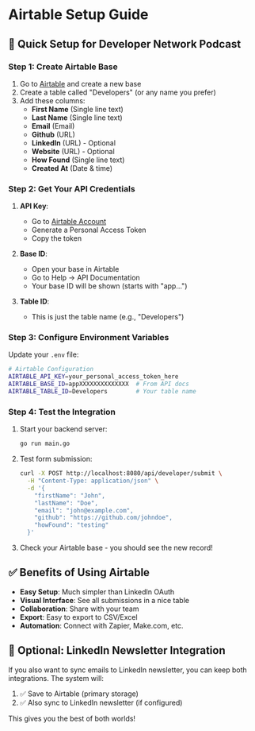 # Airtable Setup Guide

## 🚀 Quick Setup for Developer Network Podcast

### Step 1: Create Airtable Base

1. Go to [Airtable](https://airtable.com) and create a new base
2. Create a table called "Developers" (or any name you prefer)
3. Add these columns:
   - **First Name** (Single line text)
   - **Last Name** (Single line text)  
   - **Email** (Email)
   - **Github** (URL)
   - **LinkedIn** (URL) - Optional
   - **Website** (URL) - Optional
   - **How Found** (Single line text)
   - **Created At** (Date & time)

### Step 2: Get Your API Credentials

1. **API Key**: 
   - Go to [Airtable Account](https://airtable.com/account)
   - Generate a Personal Access Token
   - Copy the token

2. **Base ID**:
   - Open your base in Airtable
   - Go to Help → API Documentation
   - Your base ID will be shown (starts with "app...")

3. **Table ID**:
   - This is just the table name (e.g., "Developers")

### Step 3: Configure Environment Variables

Update your `.env` file:

```bash
# Airtable Configuration
AIRTABLE_API_KEY=your_personal_access_token_here
AIRTABLE_BASE_ID=appXXXXXXXXXXXXXX  # From API docs
AIRTABLE_TABLE_ID=Developers        # Your table name
```

### Step 4: Test the Integration

1. Start your backend server:
   ```bash
   go run main.go
   ```

2. Test form submission:
   ```bash
   curl -X POST http://localhost:8080/api/developer/submit \
     -H "Content-Type: application/json" \
     -d '{
       "firstName": "John",
       "lastName": "Doe", 
       "email": "john@example.com",
       "github": "https://github.com/johndoe",
       "howFound": "testing"
     }'
   ```

3. Check your Airtable base - you should see the new record!

## ✅ Benefits of Using Airtable

- **Easy Setup**: Much simpler than LinkedIn OAuth
- **Visual Interface**: See all submissions in a nice table
- **Collaboration**: Share with your team
- **Export**: Easy to export to CSV/Excel
- **Automation**: Connect with Zapier, Make.com, etc.

## 🔄 Optional: LinkedIn Newsletter Integration

If you also want to sync emails to LinkedIn newsletter, you can keep both integrations. The system will:
1. ✅ Save to Airtable (primary storage)
2. ✅ Also sync to LinkedIn newsletter (if configured)

This gives you the best of both worlds!
